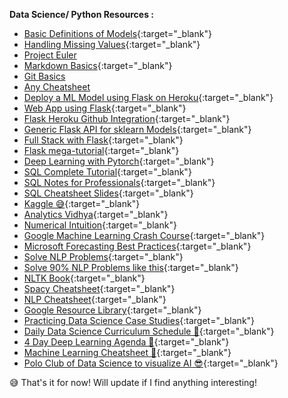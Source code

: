 ---
---
**Data Science/ Python Resources :**
* [Basic Definitions of Models](https://blog.dataiku.com/machine-learning-explained-algorithms-are-your-friend){:target="_blank"}
* [Handling Missing Values](https://www.kdnuggets.com/2020/05/handnling-missing-values-statistical-modelling-prediction.html){:target="_blank"}
* [Project Euler](https://projecteuler.net/)
* [Markdown Basics](https://guides.github.com/pdfs/markdown-cheatsheet-online.pdf){:target="_blank"}
* [Git Basics](https://education.github.com/git-cheat-sheet-education.pdf)
* [Any Cheatsheet](https://cheatography.com/)
* [Deploy a ML Model using Flask on Heroku](https://blog.cambridgespark.com/deploying-a-machine-learning-model-to-the-web-725688b851c7){:target="_blank"}
* [Web App using Flask](https://www.freecodecamp.org/news/how-to-build-a-web-application-using-flask-and-deploy-it-to-the-cloud-3551c985e492/){:target="_blank"}
* [Flask Heroku Github Integration](https://scotch.io/@denisddesigner/flask-app-automatic-deploy-edit-from-github-to-herouku){:target="_blank"}
* [Generic Flask API for sklearn Models](https://towardsdatascience.com/a-flask-api-for-serving-scikit-learn-models-c8bcdaa41daa){:target="_blank"}
* [Full Stack with Flask](https://www.fullstackpython.com/flask.html){:target="_blank"}
* [Flask mega-tutorial](https://blog.miguelgrinberg.com/post/the-flask-mega-tutorial-part-i-hello-world){:target="_blank"}
* [Deep Learning with Pytorch](https://pytorch.org/assets/deep-learning/Deep-Learning-with-PyTorch.pdf){:target="_blank"}
* [SQL Complete Tutorial](https://mode.com/sql-tutorial/){:target="_blank"}
* [SQL Notes for Professionals](https://media-exp1.licdn.com/dms/document/C561FAQE3ybnUxx2uYg/feedshare-document-pdf-analyzed/0?e=1590638400&v=beta&t=wJwG_gyV1eFkoqq6u-ZXVm_thcyFsSLaqgDYM9AWiPI){:target="_blank"}
* [SQL Cheatsheet Slides](https://media-exp1.licdn.com/dms/document/C561FAQFDd-Wdnr-64A/feedshare-document-pdf-analyzed/0?e=1590638400&v=beta&t=5SVXHjXRLF_JTnax3yo0DS-NDajFIhZ5ZC5v_JvxFEI){:target="_blank"}
* [Kaggle 😅](https://www.kaggle.com/){:target="_blank"}
* [Analytics Vidhya](https://www.analyticsvidhya.com/){:target="_blank"}
* [Numerical Intuition](https://datasciencecareermap.com/2019/05/17/why-numerical-intuition-is-the-most-important-data-science-skill-i-screen-for/){:target="_blank"}
* [Google Machine Learning Crash Course](https://developers.google.com/machine-learning/crash-course){:target="_blank"}
* [Microsoft Forecasting Best Practices](https://microsoft.github.io/forecasting/){:target="_blank"}
* [Solve NLP Problems](https://towardsdatascience.com/a-practitioners-guide-to-natural-language-processing-part-i-processing-understanding-text-9f4abfd13e72){:target="_blank"}
* [Solve 90% NLP Problems like this](https://www.oreilly.com/content/how-to-solve-90-of-nlp-problems-a-step-by-step-guide/){:target="_blank"}
* [NLTK Book](https://www.nltk.org/book/){:target="_blank"}
* [Spacy Cheatsheet](https://www.datacamp.com/community/blog/spacy-cheatsheet){:target="_blank"}
* [NLP Cheatsheet](https://cheatography.com/murenei/cheat-sheets/natural-language-processing-with-python-and-nltk/){:target="_blank"}
* [Google Resource Library](https://techdevguide.withgoogle.com/resources/working-existing-code/?programming_languages=python#!){:target="_blank"}
* [Practicing Data Science Case Studies](https://cdn.oreillystatic.com/en/assets/1/event/292/Practicing%20data%20science_%20A%20collection%20of%20case%20studies%20Presentation.pdf){:target="_blank"}
* [Daily Data Science Curriculum Schedule 🦥](https://docs.google.com/spreadsheets/d/e/2PACX-1vSSmw9A7qihHws_jtltPz18WnA1zEW6bJH0G9YHiwCOwynnY4y7xfiQ4Pry4UPkOpoiVtw-s26eV7xN/pubhtml){:target="_blank"}
* [4 Day Deep Learning Agenda 🍕](https://docs.google.com/document/d/e/2PACX-1vQDhZIgIqFEwyWinAFPtKc_huiACF4Ze3lUr4xUyZuXXEsFB8vuUsw4U00ykaSamSLh1ViUGzj8ar4T/pub){:target="_blank"}
* [Machine Learning Cheatsheet 📃](https://stanford.edu/~shervine/teaching/cs-229/cheatsheet-machine-learning-tips-and-tricks){:target="_blank"}
* [Polo Club of Data Science to visualize AI 😎](https://poloclub.github.io/){:target="_blank"}

😅 That's it for now! Will update if I find anything interesting!
